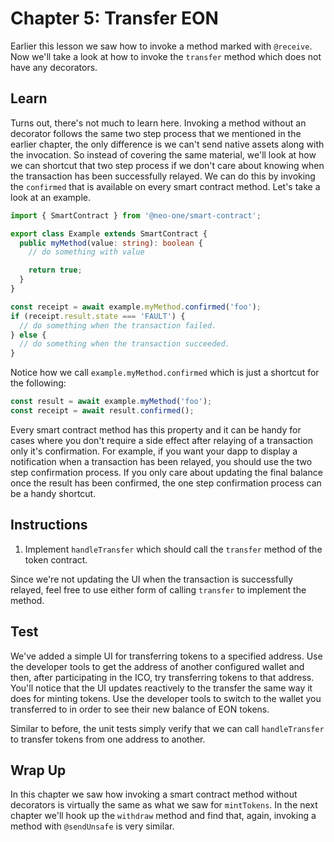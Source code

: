 # Chapter 5: Transfer EON

Earlier this lesson we saw how to invoke a method marked with `@receive`. Now we'll take a look at how to invoke the `transfer` method which does not have any decorators.

## Learn

Turns out, there's not much to learn here. Invoking a method without an decorator follows the same two step process that we mentioned in the earlier chapter, the only difference is we can't send native assets along with the invocation. So instead of covering the same material, we'll look at how we can shortcut that two step process if we don't care about knowing when the transaction has been successfully relayed. We can do this by invoking the `confirmed` that is available on every smart contract method. Let's take a look at an example.

```typescript
import { SmartContract } from '@neo-one/smart-contract';

export class Example extends SmartContract {
  public myMethod(value: string): boolean {
    // do something with value

    return true;
  }
}
```

```typescript
const receipt = await example.myMethod.confirmed('foo');
if (receipt.result.state === 'FAULT') {
  // do something when the transaction failed.
} else {
  // do something when the transaction succeeded.
}
```

Notice how we call `example.myMethod.confirmed` which is just a shortcut for the following:

```typescript
const result = await example.myMethod('foo');
const receipt = await result.confirmed();
```

Every smart contract method has this property and it can be handy for cases where you don't require a side effect after relaying of a transaction only it's confirmation. For example, if you want your dapp to display a notification when a transaction has been relayed, you should use the two step confirmation process. If you only care about updating the final balance once the result has been confirmed, the one step confirmation process can be a handy shortcut.

## Instructions

  1. Implement `handleTransfer` which should call the `transfer` method of the token contract.

Since we're not updating the UI when the transaction is successfully relayed, feel free to use either form of calling `transfer` to implement the method.

## Test

We've added a simple UI for transferring tokens to a specified address. Use the developer tools to get the address of another configured wallet and then, after participating in the ICO, try transferring tokens to that address. You'll notice that the UI updates reactively to the transfer the same way it does for minting tokens. Use the developer tools to switch to the wallet you transferred to in order to see their new balance of EON tokens.

Similar to before, the unit tests simply verify that we can call `handleTransfer` to transfer tokens from one address to another.

## Wrap Up

In this chapter we saw how invoking a smart contract method without decorators is virtually the same as what we saw for `mintTokens`. In the next chapter we'll hook up the `withdraw` method and find that, again, invoking a method with `@sendUnsafe` is very similar.
